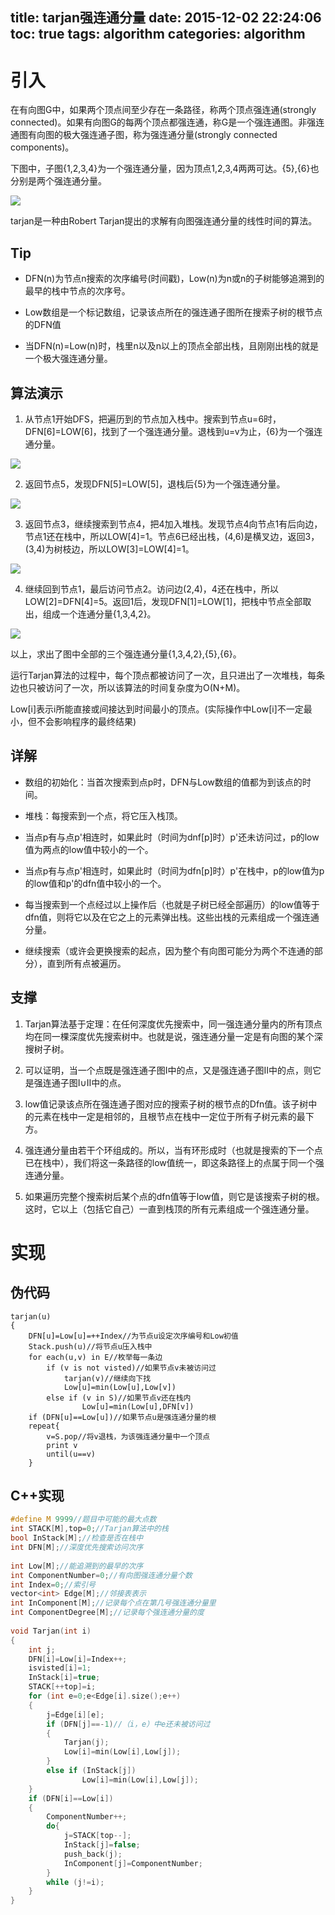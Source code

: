 title: tarjan强连通分量
date: 2015-12-02 22:24:06
toc: true
tags: algorithm
categories: algorithm
---

# 引入 #

在有向图G中，如果两个顶点间至少存在一条路径，称两个顶点强连通(strongly connected)。如果有向图G的每两个顶点都强连通，称G是一个强连通图。非强连通图有向图的极大强连通子图，称为强连通分量(strongly connected components)。

下图中，子图{1,2,3,4}为一个强连通分量，因为顶点1,2,3,4两两可达。{5},{6}也分别是两个强连通分量。

![](http://www.cppblog.com/images/cppblog_com/sosi/WindowsLiveWriter/Tarjan_10D83/wps_clip_image-24103_thumb.png)

tarjan是一种由Robert Tarjan提出的求解有向图强连通分量的线性时间的算法。

## Tip ##

- DFN(n)为节点n搜索的次序编号(时间戳)，Low(n)为n或n的子树能够追溯到的最早的栈中节点的次序号。
<!--more-->
- Low数组是一个标记数组，记录该点所在的强连通子图所在搜索子树的根节点的DFN值

- 当DFN(n)=Low(n)时，栈里n以及n以上的顶点全部出栈，且刚刚出栈的就是一个极大强连通分量。

## 算法演示 ##

1. 从节点1开始DFS，把遍历到的节点加入栈中。搜索到节点u=6时，DFN[6]=LOW[6]，找到了一个强连通分量。退栈到u=v为止，{6}为一个强连通分量。

![](http://www.cppblog.com/images/cppblog_com/sosi/WindowsLiveWriter/Tarjan_10D83/wps_clip_image-16442_thumb.png)

2. 返回节点5，发现DFN[5]=LOW[5]，退栈后{5}为一个强连通分量。

![](http://www.cppblog.com/images/cppblog_com/sosi/WindowsLiveWriter/Tarjan_10D83/wps_clip_image-24939_thumb.png)

3. 返回节点3，继续搜索到节点4，把4加入堆栈。发现节点4向节点1有后向边，节点1还在栈中，所以LOW[4]=1。节点6已经出栈，(4,6)是横叉边，返回3，(3,4)为树枝边，所以LOW[3]=LOW[4]=1。

![](http://www.cppblog.com/images/cppblog_com/sosi/WindowsLiveWriter/Tarjan_10D83/wps_clip_image-17734_thumb.png)

4. 继续回到节点1，最后访问节点2。访问边(2,4)，4还在栈中，所以LOW[2]=DFN[4]=5。返回1后，发现DFN[1]=LOW[1]，把栈中节点全部取出，组成一个连通分量{1,3,4,2}。

![](http://www.cppblog.com/images/cppblog_com/sosi/WindowsLiveWriter/Tarjan_10D83/wps_clip_image-10846_thumb.png)

以上，求出了图中全部的三个强连通分量{1,3,4,2},{5},{6}。

运行Tarjan算法的过程中，每个顶点都被访问了一次，且只进出了一次堆栈，每条边也只被访问了一次，所以该算法的时间复杂度为O(N+M)。

Low[i]表示i所能直接或间接达到时间最小的顶点。(实际操作中Low[i]不一定最小，但不会影响程序的最终结果)


## 详解 ##

- 数组的初始化：当首次搜索到点p时，DFN与Low数组的值都为到该点的时间。

- 堆栈：每搜索到一个点，将它压入栈顶。

- 当点p有与点p'相连时，如果此时（时间为dnf[p]时）p'还未访问过，p的low值为两点的low值中较小的一个。

- 当点p有与点p'相连时，如果此时（时间为dfn[p]时）p'在栈中，p的low值为p的low值和p'的dfn值中较小的一个。

- 每当搜索到一个点经过以上操作后（也就是子树已经全部遍历）的low值等于dfn值，则将它以及在它之上的元素弹出栈。这些出栈的元素组成一个强连通分量。

- 继续搜索（或许会更换搜索的起点，因为整个有向图可能分为两个不连通的部分），直到所有点被遍历。

## 支撑 ##

1. Tarjan算法基于定理：在任何深度优先搜索中，同一强连通分量内的所有顶点均在同一棵深度优先搜索树中。也就是说，强连通分量一定是有向图的某个深搜树子树。

2. 可以证明，当一个点既是强连通子图Ⅰ中的点，又是强连通子图Ⅱ中的点，则它是强连通子图Ⅰ∪Ⅱ中的点。

3. low值记录该点所在强连通子图对应的搜索子树的根节点的Dfn值。该子树中的元素在栈中一定是相邻的，且根节点在栈中一定位于所有子树元素的最下方。

4. 强连通分量由若干个环组成的。所以，当有环形成时（也就是搜索的下一个点已在栈中），我们将这一条路径的low值统一，即这条路径上的点属于同一个强连通分量。

5. 如果遍历完整个搜索树后某个点的dfn值等于low值，则它是该搜索子树的根。这时，它以上（包括它自己）一直到栈顶的所有元素组成一个强连通分量。

# 实现 #

## 伪代码 ##

```
tarjan(u)
{
    DFN[u]=Low[u]=++Index//为节点u设定次序编号和Low初值
    Stack.push(u)//将节点u压入栈中
    for each(u,v) in E//枚举每一条边
        if (v is not visted)//如果节点v未被访问过
            tarjan(v)//继续向下找
            Low[u]=min(Low[u],Low[v])
        else if (v in S)//如果节点v还在栈内
                Low[u]=min(Low[u],DFN[v])
    if (DFN[u]==Low[u])//如果节点u是强连通分量的根
    repeat{
        v=S.pop//将v退栈，为该强连通分量中一个顶点
        print v
        until(u==v)
    }
```

## C++实现 ##

```C++
#define M 9999//题目中可能的最大点数
int STACK[M],top=0;//Tarjan算法中的栈
bool InStack[M];//检查是否在栈中
int DFN[M];//深度优先搜索访问次序
 
int Low[M];//能追溯到的最早的次序
int ComponentNumber=0;//有向图强连通分量个数
int Index=0;//索引号
vector<int> Edge[M];//邻接表表示
int InComponent[M];//记录每个点在第几号强连通分量里
int ComponentDegree[M];//记录每个强连通分量的度
 
void Tarjan(int i)
{
    int j;
    DFN[i]=Low[i]=Index++;
	isvisted[i]=1;
    InStack[i]=true;
	STACK[++top]=i;
    for (int e=0;e<Edge[i].size();e++)
    {
        j=Edge[i][e];
        if (DFN[j]==-1)//（i，e）中e还未被访问过
        {
            Tarjan(j);
            Low[i]=min(Low[i],Low[j]);
        }
        else if (InStack[j]) 
				Low[i]=min(Low[i],Low[j]);
    }
    if (DFN[i]==Low[i])
    {
        ComponentNumber++;
        do{
            j=STACK[top--];
            InStack[j]=false;
            push_back(j);
            InComponent[j]=ComponentNumber;
        }
        while (j!=i);
    }
}
```